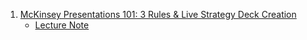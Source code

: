 1. [McKinsey Presentations 101: 3 Rules & Live Strategy Deck Creation](https://youtu.be/bvC0CqPPm78)
    - [Lecture Note]()